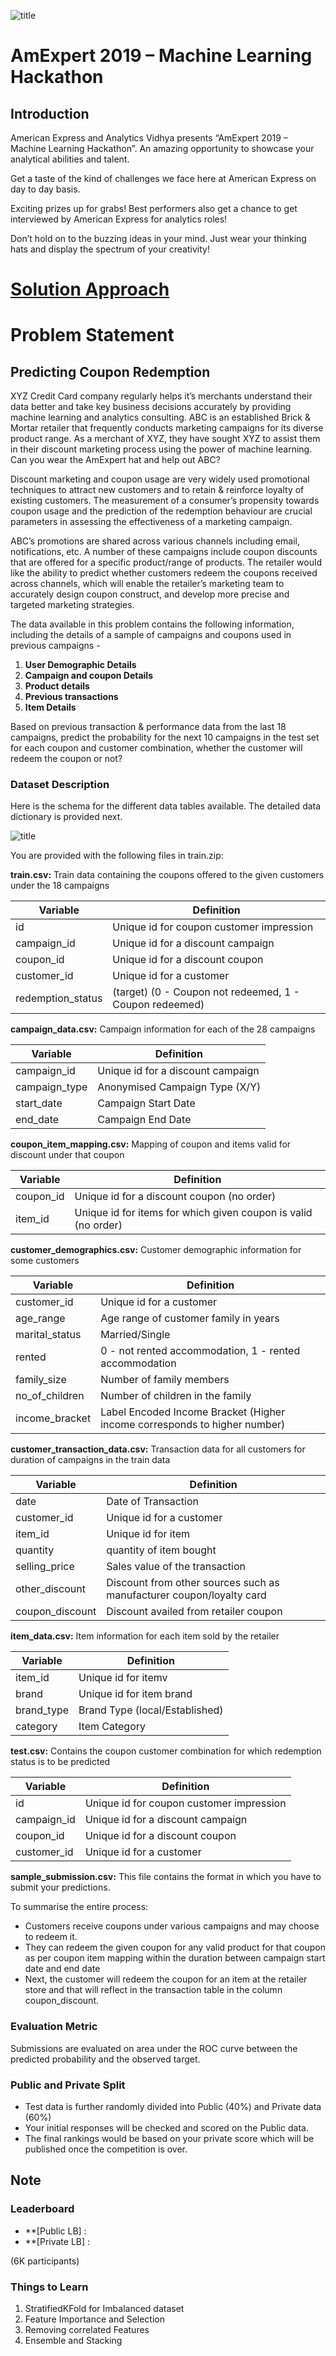 ![title](amex.jpg)

# AmExpert 2019 – Machine Learning Hackathon

## Introduction
American Express and Analytics Vidhya presents “AmExpert 2019 – Machine Learning Hackathon”. An amazing opportunity to showcase your analytical abilities and talent.

Get a taste of the kind of challenges we face here at American Express on day to day basis.

Exciting prizes up for grabs! Best performers also get a chance to get interviewed by American Express for analytics roles!

Don’t hold on to the buzzing ideas in your mind. Just wear your thinking hats and display the spectrum of your creativity!

# [Solution Approach](https://github.com/amitbcp/machine_learning_problems/blob/master/hackathons/amex_hackathon_2019/solution_approach.md)
# Problem Statement

## Predicting Coupon Redemption

XYZ Credit Card company regularly helps it’s merchants understand their data better and take key business decisions accurately by providing machine learning and analytics consulting. ABC is an established Brick & Mortar retailer that frequently conducts marketing campaigns for its diverse product range. As a merchant of XYZ, they have sought XYZ to assist them in their discount marketing process using the power of machine learning. Can you wear the AmExpert hat and help out ABC?


Discount marketing and coupon usage are very widely used promotional techniques to attract new customers and to retain & reinforce loyalty of existing customers. The measurement of a consumer’s propensity towards coupon usage and the prediction of the redemption behaviour are crucial parameters in assessing the effectiveness of a marketing campaign.


ABC’s promotions are shared across various channels including email, notifications, etc. A number of these campaigns include coupon discounts that are offered for a specific product/range of products. The retailer would like the ability to predict whether customers redeem the coupons received across channels, which will enable the retailer’s marketing team to accurately design coupon construct, and develop more precise and targeted marketing strategies.


The data available in this problem contains the following information, including the details of a sample of campaigns and coupons used in previous campaigns -

1. **User Demographic Details**
2. **Campaign and coupon Details**
3. **Product details**
4. **Previous transactions**
5. **Item Details**

Based on previous transaction & performance data from the last 18 campaigns, predict the probability for the next 10 campaigns in the test set for each coupon and customer combination, whether the customer will redeem the coupon or not?

### Dataset Description

Here is the schema for the different data tables available. The detailed data dictionary is provided next.

![title](amex19.png)

You are provided with the following files in train.zip:

**train.csv:** Train data containing the coupons offered to the given customers under the 18 campaigns

| Variable          | Definition                                              |
| ----------------- | ------------------------------------------------------- |
| id                | Unique id for coupon customer impression                |
| campaign_id       | Unique id for a discount campaign                       |
| coupon_id         | Unique id for a discount coupon                         |
| customer_id       | Unique id for a customer                                |
| redemption_status | (target) (0 - Coupon not redeemed, 1 - Coupon redeemed) |


**campaign_data.csv:** Campaign information for each of the 28 campaigns

| Variable      | Definition                        |
| ------------- | --------------------------------- |
| campaign_id   | Unique id for a discount campaign |
| campaign_type | Anonymised Campaign Type (X/Y)    |
| start_date    | Campaign Start Date               |
| end_date      | Campaign End Date                 |


**coupon_item_mapping.csv:** Mapping of coupon and items valid for discount under that coupon

| Variable  | Definition                                                     |
| --------- | -------------------------------------------------------------- |
| coupon_id | Unique id for a discount coupon (no order)                     |
| item_id   | Unique id for items for which given coupon is valid (no order) |


**customer_demographics.csv:** Customer demographic information for some customers

| Variable       | Definition                                                                |
| -------------- | ------------------------------------------------------------------------- |
| customer_id    | Unique id for a customer                                                  |
| age_range      | Age range of customer family in years                                     |
| marital_status | Married/Single                                                            |
| rented         | 0 - not rented accommodation, 1 - rented accommodation                    |
| family_size    | Number of family members                                                  |
| no_of_children | Number of children in the family                                          |
| income_bracket | Label Encoded Income Bracket (Higher income corresponds to higher number) |


**customer_transaction_data.csv:** Transaction data for all customers for duration of campaigns in the train data

| Variable        | Definition                                                           |
| --------------- | -------------------------------------------------------------------- |
| date            | Date of Transaction                                                  |
| customer_id     | Unique id for a customer                                             |
| item_id         | Unique id for item                                                   |
| quantity        | quantity of item bought                                              |
| selling_price   | Sales value of the transaction                                       |
| other_discount  | Discount from other sources such as manufacturer coupon/loyalty card |
| coupon_discount | Discount availed from retailer coupon                                |


**item_data.csv:** Item information for each item sold by the retailer

| Variable   | Definition                     |
| ---------- | ------------------------------ |
| item_id    | Unique id for itemv            |
| brand      | Unique id for item brand       |
| brand_type | Brand Type (local/Established) |
| category   | Item Category                  |


**test.csv:** Contains the coupon customer combination for which redemption status is to be predicted

| Variable    | Definition                               |
| ----------- | ---------------------------------------- |
| id          | Unique id for coupon customer impression |
| campaign_id | Unique id for a discount campaign        |
| coupon_id   | Unique id for a discount coupon          |
| customer_id | Unique id for a customer                 |


**sample_submission.csv:** This file contains the format in which you have to submit your predictions.

To summarise the entire process:

* Customers receive coupons under various campaigns and may choose to redeem it.
* They can redeem the given coupon for any valid product for that coupon as per coupon item mapping within the duration between campaign start date and end date
* Next, the customer will redeem the coupon for an item at the retailer store and that will reflect in the transaction table in the column coupon_discount.

### Evaluation Metric
Submissions are evaluated on area under the ROC curve between the predicted probability and the observed target.

### Public and Private Split
* Test data is further randomly divided into Public (40%) and Private data (60%)
* Your initial responses will be checked and scored on the Public data.
* The final rankings would be based on your private score which will be published once the competition is over.

## Note



### Leaderboard

* **[Public LB] :
* **[Private LB] :

(6K participants)

### Things to Learn

1. StratifiedKFold for Imbalanced dataset
2. Feature Importance and Selection
3. Removing correlated Features
4. Ensemble and Stacking